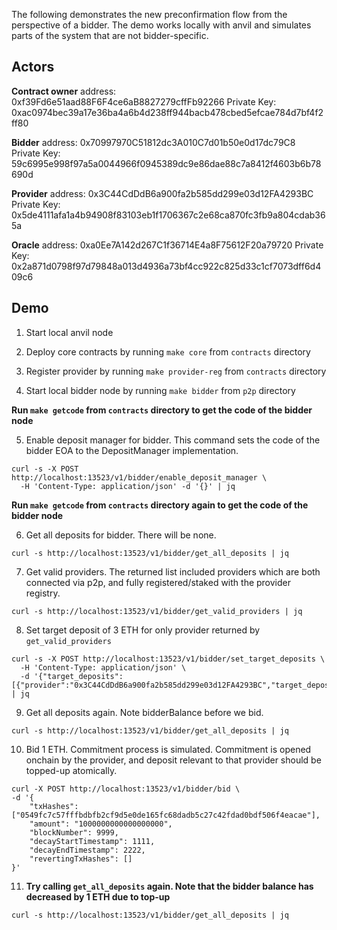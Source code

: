 
The following demonstrates the new preconfirmation flow from the perspective of a bidder. The demo works locally with anvil and simulates parts of the system that are not bidder-specific.

## Actors

**Contract owner** address: 0xf39Fd6e51aad88F6F4ce6aB8827279cffFb92266
Private Key: 0xac0974bec39a17e36ba4a6b4d238ff944bacb478cbed5efcae784d7bf4f2ff80

**Bidder** address: 0x70997970C51812dc3A010C7d01b50e0d17dc79C8
Private Key: 59c6995e998f97a5a0044966f0945389dc9e86dae88c7a8412f4603b6b78690d

**Provider** address: 0x3C44CdDdB6a900fa2b585dd299e03d12FA4293BC
Private Key: 0x5de4111afa1a4b94908f83103eb1f1706367c2e68ca870fc3fb9a804cdab365a

**Oracle** address: 0xa0Ee7A142d267C1f36714E4a8F75612F20a79720
Private Key: 0x2a871d0798f97d79848a013d4936a73bf4cc922c825d33c1cf7073dff6d409c6

## Demo

1. Start local anvil node
2. Deploy core contracts by running `make core` from `contracts` directory
3. Register provider by running `make provider-reg` from `contracts` directory

4. Start local bidder node by running `make bidder` from `p2p` directory

__Run `make getcode` from `contracts` directory to get the code of the bidder node__

5. Enable deposit manager for bidder. This command sets the code of the bidder EOA to the DepositManager implementation.
  ```
  curl -s -X POST http://localhost:13523/v1/bidder/enable_deposit_manager \
    -H 'Content-Type: application/json' -d '{}' | jq
  ```

__Run `make getcode` from `contracts` directory again to get the code of the bidder node__

6. Get all deposits for bidder. There will be none.

```
curl -s http://localhost:13523/v1/bidder/get_all_deposits | jq
```

7. Get valid providers. The returned list included providers which are both connected via p2p, and fully registered/staked with the provider registry.

```
curl -s http://localhost:13523/v1/bidder/get_valid_providers | jq
```

8. Set target deposit of 3 ETH for only provider returned by `get_valid_providers`

```
curl -s -X POST http://localhost:13523/v1/bidder/set_target_deposits \
  -H 'Content-Type: application/json' \
  -d '{"target_deposits":[{"provider":"0x3C44CdDdB6a900fa2b585dd299e03d12FA4293BC","target_deposit":"3000000000000000000"}]}' | jq
```

9. Get all deposits again. Note bidderBalance before we bid.

```
curl -s http://localhost:13523/v1/bidder/get_all_deposits | jq
```

10. Bid 1 ETH. Commitment process is simulated. Commitment is opened onchain by the provider, and deposit relevant to that provider should be topped-up atomically.

```
curl -X POST http://localhost:13523/v1/bidder/bid \
-d '{
    "txHashes": ["0549fc7c57fffbdbfb2cf9d5e0de165fc68dadb5c27c42fdad0bdf506f4eacae"],
    "amount": "1000000000000000000",
    "blockNumber": 9999,
    "decayStartTimestamp": 1111,
    "decayEndTimestamp": 2222,
    "revertingTxHashes": []
}'
```

11. __Try calling `get_all_deposits` again. Note that the bidder balance has decreased by 1 ETH due to top-up__

```
curl -s http://localhost:13523/v1/bidder/get_all_deposits | jq
```
